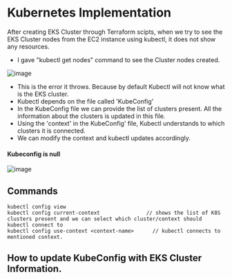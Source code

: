 # Kubernetes Implementation

After creating EKS Cluster through Terraform scipts, when we try to see the EKS Cluster nodes from the EC2 instance using kubectl, it does not show any resources.

- I gave "kubectl get nodes" command to see the Cluster nodes created.

![image](https://github.com/user-attachments/assets/1387b980-538f-4a05-93a1-bcd8db45ebb1)


- This is the error it throws. Because by default Kubectl will not know what is the EKS cluster. 
- Kubectl depends on the file called 'KubeConfig' 
- In the KubeConfig file we can provide the list of clusters present. All the information about the clusters is updated in this file.
- Using the 'context' in the KubeConfig' file, Kubectl understands to which clusters it is connected. 
- We can modify the context and kubectl updates accordingly. 

#### Kubeconfig is null 

![image](https://github.com/user-attachments/assets/0d64e4d5-e2d4-4f09-aa50-f77570f5ea8a)

## Commands
```
kubectl config view
kubectl config current-context               // shows the list of K8S clusters present and we can select which cluster/context should kubectl connect to
kubectl config use-context <context-name>      // kubectl connects to mentioned context. 
```

## How to update KubeConfig with EKS Cluster Information.               












